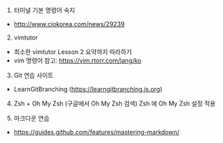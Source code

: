 1. 터미널 기본 명령어 숙지
- http://www.ciokorea.com/news/29239

2. vimtutor
- 최소한 vimtutor Lesson 2 요약까지 따라하기
- vim 명령어 참고: https://vim.rtorr.com/lang/ko

3. Git 연습 사이트
- LearnGitBranching (https://learngitbranching.js.org)

4. Zsh + Oh My Zsh  (구글에서 Oh My Zsh 검색)
Zsh 에 Oh My Zsh 설정 적용

5. 마크다운 연습

- https://guides.github.com/features/mastering-markdown/
